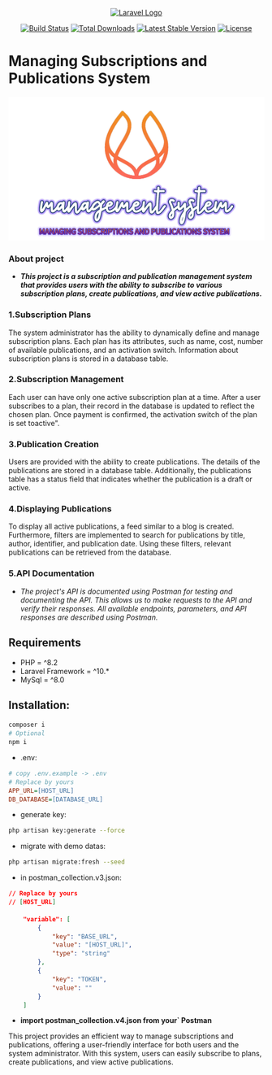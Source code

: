 <p align="center"><a href="https://laravel.com" target="_blank"><img src="https://raw.githubusercontent.com/laravel/art/master/logo-lockup/5%20SVG/2%20CMYK/1%20Full%20Color/laravel-logolockup-cmyk-red.svg" width="400" alt="Laravel Logo"></a></p>

<p align="center">
<a href="https://github.com/laravel/framework/actions"><img src="https://github.com/laravel/framework/workflows/tests/badge.svg" alt="Build Status"></a>
<a href="https://packagist.org/packages/laravel/framework"><img src="https://img.shields.io/packagist/dt/laravel/framework" alt="Total Downloads"></a>
<a href="https://packagist.org/packages/laravel/framework"><img src="https://img.shields.io/packagist/v/laravel/framework" alt="Latest Stable Version"></a>
<a href="https://packagist.org/packages/laravel/framework"><img src="https://img.shields.io/packagist/l/laravel/framework" alt="License"></a>
</p>

# Managing Subscriptions and Publications System
![IMAGE](laravel_10_x_back_end_postmen.png)


### About project 

- ***This project is a subscription and publication management system that provides users with the ability to subscribe to various subscription plans, create publications, and view active publications.***

### 1.Subscription Plans

The system administrator has the ability to dynamically define and manage subscription plans. Each plan has its attributes, such as name, cost, number of available publications, and an activation switch. Information about subscription plans is stored in a database table.

### 2.Subscription Management

Each user can have only one active subscription plan at a time. After a user subscribes to a plan, their record in the database is updated to reflect the chosen plan. Once payment is confirmed, the activation switch of the plan is set toactive".

### 3.Publication Creation

Users are provided with the ability to create publications. The details of the publications are stored in a database table. Additionally, the publications table has a status field that indicates whether the publication is a draft or active.

### 4.Displaying Publications

To display all active publications, a feed similar to a blog is created. Furthermore, filters are implemented to search for publications by title, author, identifier, and publication date. Using these filters, relevant publications can be retrieved from the database.

### 5.API Documentation

- *The project's API is documented using Postman for testing and documenting the API. This allows us to make requests to the API and verify their responses. All available endpoints, parameters, and API responses are described using Postman.*

## Requirements

-   PHP = ^8.2
-   Laravel Framework = ^10.*
-   MySql = ^8.0

## Installation:

```sh
composer i
# Optional
npm i

```

- .env:

```ini
# copy .env.example -> .env 
# Replace by yours
APP_URL=[HOST_URL]
DB_DATABASE=[DATABASE_URL]

```
- generate key:

```sh
php artisan key:generate --force
```

- migrate with demo datas:

```sh
php artisan migrate:fresh --seed
```

- in postman_collection.v3.json:

```json
// Replace by yours
// [HOST_URL]

	"variable": [
		{
			"key": "BASE_URL",
			"value": "[HOST_URL]",
			"type": "string"
		},
		{
			"key": "TOKEN",
			"value": ""
		}
	]

```
- **import postman_collection.v4.json from your` Postman**

This project provides an efficient way to manage subscriptions and publications, offering a user-friendly interface for both users and the system administrator. With this system, users can easily subscribe to plans, create publications, and view active publications.